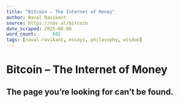 ```yaml
---
title: "Bitcoin – The Internet of Money"
author: Naval Ravikant
source: https://nav.al/bitcoin
date_scraped: 2025-08-06
word_count:      602
tags: [naval-ravikant, essays, philosophy, wisdom]
---
```


# Bitcoin – The Internet of Money

## The page you’re looking for can’t be found.

